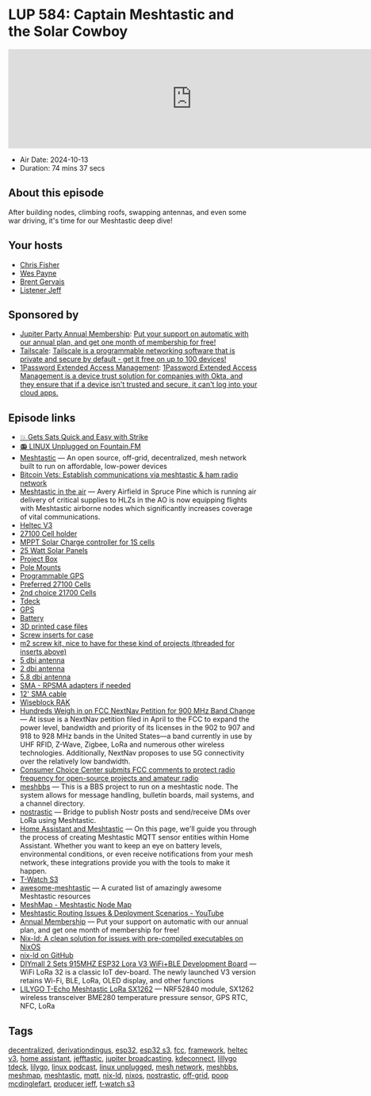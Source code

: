 # LUP 584: Captain Meshtastic and the Solar Cowboy

<iframe src="https://player.fireside.fm/v2/RUkczH-V+M_u4F1WH?theme=dark" width="740" height="200" frameborder="0" scrolling="no"></iframe>

* Air Date: 2024-10-13
* Duration: 74 mins 37 secs

## About this episode

After building nodes, climbing roofs, swapping antennas, and even some war driving, it's time for our Meshtastic deep dive!

## Your hosts
* [Chris Fisher](https://linuxunplugged.com/hosts/chrislas)
* [Wes Payne](https://linuxunplugged.com/hosts/wes)
* [Brent Gervais](https://linuxunplugged.com/hosts/brent)
* [Listener Jeff](https://linuxunplugged.com/guests/jeff)

## Sponsored by

  * [Jupiter Party Annual Membership](https://jupitersignal.memberful.com/checkout?plan=117630r): [Put your support on automatic with our annual plan, and get one month of membership for free!](https://jupitersignal.memberful.com/checkout?plan=117630r)
  * [Tailscale](http://tailscale.com/linuxunplugged): [Tailscale is a programmable networking software that is private and secure by default - get it free on up to 100 devices!](http://tailscale.com/linuxunplugged)
  * [1Password Extended Access Management](https://1password.com/unplugged): [1Password Extended Access Management is a device trust solution for companies with Okta, and they ensure that if a device isn't trusted and secure, it can't log into your cloud apps.](https://1password.com/unplugged)



## Episode links

  * [💥 Gets Sats Quick and Easy with Strike](https://strike.me/ "💥 Gets Sats Quick and Easy with Strike")
  * [📻 LINUX Unplugged on Fountain.FM](https://www.fountain.fm/show/dWiuBeqpDSM86AwXRXov "📻 LINUX Unplugged  on Fountain.FM")
  * [Meshtastic](https://meshtastic.org/ "Meshtastic") — An open source, off-grid, decentralized, mesh network built to run on affordable, low-power devices
  * [Bitcoin Vets: Establish communications via meshtastic & ham radio network](https://x.com/bitcoinveterans/status/1842610930321940886 "Bitcoin Vets: Establish communications via meshtastic & ham radio network")
  * [Meshtastic in the air](https://x.com/bitcoinveterans/status/1843489584916914317 "Meshtastic in the air") — Avery Airfield in Spruce Pine which is running air delivery of critical supplies to HLZs in the AO is now equipping flights with Meshtastic airborne nodes which significantly increases coverage of vital communications.
  * [Heltec V3](https://heltec.org/project/wifi-lora-32-v3/ "Heltec V3")
  * [27100 Cell holder](https://www.amazon.com/dp/B0BSC8HLB9 "27100 Cell holder")
  * [MPPT Solar Charge controller for 1S cells](https://www.amazon.com/dp/B0D8PN96HV "MPPT Solar Charge controller for 1S cells")
  * [25 Watt Solar Panels](https://www.amazon.com/dp/B0CS35FQVH "25 Watt Solar Panels")
  * [Project Box](https://www.amazon.com/dp/B0B2RH6Y9G "Project Box")
  * [Pole Mounts](https://www.amazon.com/dp/B095CS9XJR "Pole Mounts")
  * [Programmable GPS](https://www.amazon.com/dp/B0CWL6QZN8 "Programmable GPS")
  * [Preferred 27100 Cells](https://www.18650batterystore.com/products/samsung-50s-21700-5000mah-25a-battery "Preferred 27100 Cells")
  * [2nd choice 21700 Cells](https://alofthobbies.com/products/molicel-inr-21700-p42a-4200mah-li-ion-flat-top-battery "2nd choice 21700 Cells")
  * [Tdeck](https://www.lilygo.cc/products/t-deck "Tdeck")
  * [GPS](https://www.amazon.com/gp/aw/d/B0CHFT6K9M "GPS")
  * [Battery](https://www.amazon.com/gp/aw/d/B089YB47F1 "Battery")
  * [3D printed case files](https://www.printables.com/model/741124-alley-chat-td1-lilygo-t-deck-case-by-alley-cat#preview:file-qlir9 "3D printed case files")
  * [Screw inserts for case](https://www.amazon.com/gp/aw/d/B0CTCSTDNH "Screw inserts for case")
  * [m2 screw kit, nice to have for these kind of projects (threaded for inserts above)](https://www.amazon.com/gp/aw/d/B0CS9YSYP3 "m2 screw kit, nice to have for these kind of projects \(threaded for inserts above\)")
  * [5 dbi antenna](https://www.amazon.com/gp/aw/d/B0CY232Y7W "5 dbi antenna")
  * [2 dbi antenna](https://www.amazon.com/gp/aw/d/B086ZG5WBR "2 dbi antenna")
  * [5.8 dbi antenna](https://store.rokland.com/collections/all-helium-antennnas/products/5-8-dbi-n-male-omni-outdoor-915-mhz-antenna-large-profile-32-height-for-helium-rak-miner-2-nebra-indoor-bobcat "5.8 dbi antenna")
  * [SMA - RPSMA adapters if needed](https://www.amazon.com/dp/B09DSZM85Q "SMA - RPSMA adapters if needed")
  * [12' SMA cable](https://www.amazon.com/dp/B0C3LN4XKC "12' SMA cable")
  * [Wiseblock RAK](https://www.rakwireless.com/en-us/products/wisblock "Wiseblock RAK")
  * [Hundreds Weigh in on FCC NextNav Petition for 900 MHz Band Change](https://www.rfidjournal.com/news/hundreds-weigh-in-on-fcc-nextnav-petition-for-900-mhz-band-change/221647/ "Hundreds Weigh in on FCC NextNav Petition for 900 MHz Band Change") — At issue is a NextNav petition filed in April to the FCC to expand the power level, bandwidth and priority of its licenses in the 902 to 907 and 918 to 928 MHz bands in the United States—a band currently in use by UHF RFID, Z-Wave, Zigbee, LoRa and numerous other wireless technologies. Additionally, NextNav proposes to use 5G connectivity over the relatively low bandwidth.
  * [Consumer Choice Center submits FCC comments to protect radio frequency for open-source projects and amateur radio](https://consumerchoicecenter.org/consumer-choice-center-submits-fcc-comments-to-protect-radio-frequency-for-open-source-projects-and-amateur-radio/ "Consumer Choice Center submits FCC comments to protect radio frequency for open-source projects and amateur radio")
  * [meshbbs](https://github.com/joshbressers/meshbbs "meshbbs") — This is a BBS project to run on a meshtastic node. The system allows for message handling, bulletin boards, mail systems, and a channel directory.
  * [nostrastic](https://github.com/quixotesystems/nostrastic "nostrastic") — Bridge to publish Nostr posts and send/receive DMs over LoRa using Meshtastic.
  * [Home Assistant and Meshtastic](https://meshtastic.org/docs/software/integrations/mqtt/home-assistant/ "Home Assistant and Meshtastic") — On this page, we'll guide you through the process of creating Meshtastic MQTT sensor entities within Home Assistant. Whether you want to keep an eye on battery levels, environmental conditions, or even receive notifications from your mesh network, these integrations provide you with the tools to make it happen.
  * [T-Watch S3](https://www.lilygo.cc/products/t-watch-s3 "T-Watch S3")
  * [awesome-meshtastic](https://github.com/ShakataGaNai/awesome-meshtastic/ "awesome-meshtastic") — A curated list of amazingly awesome Meshtastic resources
  * [MeshMap - Meshtastic Node Map](https://meshmap.net/ "MeshMap - Meshtastic Node Map")
  * [Meshtastic Routing Issues & Deployment Scenarios - YouTube](https://www.youtube.com/watch?v=htjwtnjQkkE "Meshtastic Routing Issues & Deployment Scenarios - YouTube")
  * [Annual Membership](https://jupitersignal.memberful.com/checkout?plan=117630 "Annual Membership") — Put your support on automatic with our annual plan, and get one month of membership for free!
  * [Nix-ld: A clean solution for issues with pre-compiled executables on NixOS](https://blog.thalheim.io/2022/12/31/nix-ld-a-clean-solution-for-issues-with-pre-compiled-executables-on-nixos/ "Nix-ld: A clean solution for issues with pre-compiled executables on NixOS")
  * [nix-ld on GitHub](https://github.com/nix-community/nix-ld "nix-ld on GitHub")
  * [DIYmall 2 Sets 915MHZ ESP32 Lora V3 WiFi+BLE Development Board](https://www.amazon.com/Assembled-0-96inch-Bluetooth-Development-Transceiver/dp/B08629526P "DIYmall 2 Sets 915MHZ ESP32 Lora V3 WiFi+BLE Development Board") — WiFi LoRa 32 is a classic IoT dev-board. The newly launched V3 version retains Wi-Fi, BLE, LoRa, OLED display, and other functions
  * [LILYGO T-Echo Meshtastic LoRa SX1262](https://www.amazon.com/LILYGO-Wireless-Meshtastic-Development-NRF52840/dp/B0B658DZ9Z "LILYGO T-Echo Meshtastic LoRa SX1262") — NRF52840 module, SX1262 wireless transceiver BME280 temperature pressure sensor, GPS RTC, NFC, LoRa



## Tags

[decentralized](https://linuxunplugged.com/tags/decentralized), [derivationdingus](https://linuxunplugged.com/tags/derivationdingus), [esp32](https://linuxunplugged.com/tags/esp32), [esp32 s3](https://linuxunplugged.com/tags/esp32%20s3), [fcc](https://linuxunplugged.com/tags/fcc), [framework](https://linuxunplugged.com/tags/framework), [heltec v3](https://linuxunplugged.com/tags/heltec%20v3), [home assistant](https://linuxunplugged.com/tags/home%20assistant), [jefftastic](https://linuxunplugged.com/tags/jefftastic), [jupiter broadcasting](https://linuxunplugged.com/tags/jupiter%20broadcasting), [kdeconnect](https://linuxunplugged.com/tags/kdeconnect), [lillygo tdeck](https://linuxunplugged.com/tags/lillygo%20tdeck), [lilygo](https://linuxunplugged.com/tags/lilygo), [linux podcast](https://linuxunplugged.com/tags/linux%20podcast), [linux unplugged](https://linuxunplugged.com/tags/linux%20unplugged), [mesh network](https://linuxunplugged.com/tags/mesh%20network), [meshbbs](https://linuxunplugged.com/tags/meshbbs), [meshmap](https://linuxunplugged.com/tags/meshmap), [meshtastic](https://linuxunplugged.com/tags/meshtastic), [mqtt](https://linuxunplugged.com/tags/mqtt), [nix-ld](https://linuxunplugged.com/tags/nix-ld), [nixos](https://linuxunplugged.com/tags/nixos), [nostrastic](https://linuxunplugged.com/tags/nostrastic), [off-grid](https://linuxunplugged.com/tags/off-grid), [poop mcdinglefart](https://linuxunplugged.com/tags/poop%20mcdinglefart), [producer jeff](https://linuxunplugged.com/tags/producer%20jeff), [t-watch s3](https://linuxunplugged.com/tags/t-watch%20s3)